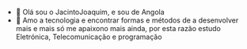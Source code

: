 - 👋 Olá sou o JacintoJoaquim, e sou de Angola
- 👀 Amo a tecnologia e encontrar formas e métodos de a desenvolver mais e mais só me apaixono mais ainda, por esta razão estudo Eletrónica, Telecomunicação e programação 
